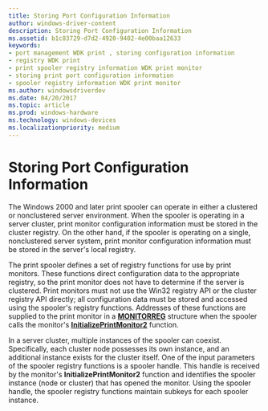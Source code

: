 ```yaml
---
title: Storing Port Configuration Information
author: windows-driver-content
description: Storing Port Configuration Information
ms.assetid: b1c83729-d7d2-4920-9402-4e00baa12633
keywords:
- port management WDK print , storing configuration information
- registry WDK print
- print spooler registry information WDK print monitor
- storing print port configuration information
- spooler registry information WDK print monitor
ms.author: windowsdriverdev
ms.date: 04/20/2017
ms.topic: article
ms.prod: windows-hardware
ms.technology: windows-devices
ms.localizationpriority: medium
---
```


# Storing Port Configuration Information





The Windows 2000 and later print spooler can operate in either a clustered or nonclustered server environment. When the spooler is operating in a server cluster, print monitor configuration information must be stored in the cluster registry. On the other hand, if the spooler is operating on a single, nonclustered server system, print monitor configuration information must be stored in the server's local registry.

The print spooler defines a set of registry functions for use by print monitors. These functions direct configuration data to the appropriate registry, so the print monitor does not have to determine if the server is clustered. Print monitors must not use the Win32 registry API or the cluster registry API directly; all configuration data must be stored and accessed using the spooler's registry functions. Addresses of these functions are supplied to the print monitor in a [**MONITORREG**](https://msdn.microsoft.com/library/windows/hardware/ff557537) structure when the spooler calls the monitor's [**InitializePrintMonitor2**](https://msdn.microsoft.com/library/windows/hardware/ff551605) function.

In a server cluster, multiple instances of the spooler can coexist. Specifically, each cluster node possesses its own instance, and an additional instance exists for the cluster itself. One of the input parameters of the spooler registry functions is a spooler handle. This handle is received by the monitor's **InitializePrintMonitor2** function and identifies the spooler instance (node or cluster) that has opened the monitor. Using the spooler handle, the spooler registry functions maintain subkeys for each spooler instance.

 

 





